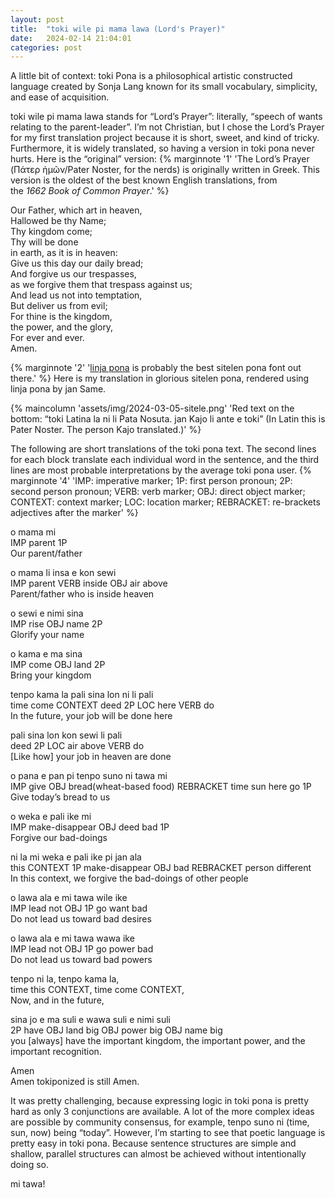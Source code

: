 ```yaml
---
layout: post
title:  "toki wile pi mama lawa (Lord's Prayer)"
date:   2024-02-14 21:04:01
categories: post
---
```


A little bit of context: toki Pona is a philosophical artistic constructed language created by Sonja Lang known for its small vocabulary, simplicity, and ease of acquisition.

toki wile pi mama lawa stands for “Lord’s Prayer”: literally, “speech of wants relating to the parent-leader”. I’m not Christian, but I chose the Lord’s Prayer for my first translation project because it is short, sweet, and kind of tricky. Furthermore, it is widely translated, so having a version in toki pona never hurts. Here is the “original” version:
{% marginnote '1' 'The Lord’s Prayer (Πάτερ ἡμῶν/Pater Noster, for the nerds) is originally written in Greek. This version is the oldest of the best known English translations, from the *1662 Book of Common Prayer*.' %}

Our Father, which art in heaven,  
Hallowed be thy Name;  
Thy kingdom come;  
Thy will be done  
in earth, as it is in heaven:  
Give us this day our daily bread;  
And forgive us our trespasses,  
as we forgive them that trespass against us;  
And lead us not into temptation,  
But deliver us from evil;  
For thine is the kingdom,  
the power, and the glory,  
For ever and ever.  
Amen.

{% marginnote '2' '[linja pona](http://musilili.net/linja-pona/) is probably the best sitelen pona font out there.' %}
Here is my translation in glorious sitelen pona, rendered using linja pona by jan Same.



{% maincolumn 'assets/img/2024-03-05-sitele.png' 'Red text on the bottom: “toki Latina la ni li Pata Nosuta. jan Kajo li ante e toki” (In Latin this is Pater Noster. The person Kajo translated.)' %}

The following are short translations of the toki pona text. The second lines for each block translate each individual word in the sentence, and the third lines are most probable interpretations by the average toki pona user.
{% marginnote '4' 'IMP: imperative marker; 1P: first person pronoun; 2P: second person pronoun; VERB: verb marker; OBJ: direct object marker; CONTEXT: context marker; LOC: location marker; REBRACKET: re-brackets adjectives after the marker' %}  

o mama mi  
IMP parent 1P  
Our parent/father  

o mama li insa e kon sewi  
IMP parent VERB inside OBJ air above  
Parent/father who is inside heaven  

o sewi e nimi sina  
IMP rise OBJ name 2P  
Glorify your name  

o kama e ma sina  
IMP come OBJ land 2P  
Bring your kingdom  

tenpo kama la pali sina lon ni li pali  
time come CONTEXT deed 2P LOC here VERB do  
In the future, your job will be done here  

pali sina lon kon sewi li pali  
deed 2P LOC air above VERB do  
[Like how] your job in heaven are done  

o pana e pan pi tenpo suno ni tawa mi  
IMP give OBJ bread(wheat-based food) REBRACKET time sun here go 1P  
Give today’s bread to us  

o weka e pali ike mi  
IMP make-disappear OBJ deed bad 1P  
Forgive our bad-doings  

ni la mi weka e pali ike pi jan ala  
this CONTEXT 1P make-disappear OBJ bad REBRACKET person different  
In this context, we forgive the bad-doings of other people  

o lawa ala e mi tawa wile ike  
IMP lead not OBJ 1P go want bad  
Do not lead us toward bad desires  

o lawa ala e mi tawa wawa ike  
IMP lead not OBJ 1P go power bad  
Do not lead us toward bad powers  

tenpo ni la, tenpo kama la,  
time this CONTEXT, time come CONTEXT,  
Now, and in the future,  

sina jo e ma suli e wawa suli e nimi suli  
2P have OBJ land big OBJ power big OBJ name big  
you [always] have the important kingdom, the important power, and the important recognition.  

Amen  
Amen tokiponized is still Amen.

It was pretty challenging, because expressing logic in toki pona is pretty hard as only 3 conjunctions are available. A lot of the more complex ideas are possible by community consensus, for example, tenpo suno ni (time, sun, now) being “today”. However, I’m starting to see that poetic language is pretty easy in toki pona. Because sentence structures are simple and shallow, parallel structures can almost be achieved without intentionally doing so. 

mi tawa!